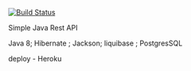 [![Build Status](https://travis-ci.com/PavelMedvedevJava/Rest_api.svg?branch=master)](https://travis-ci.com/PavelMedvedevJava/Rest_api)

Simple Java Rest API 

Java 8; Hibernate ; Jackson; liquibase ; PostgresSQL

deploy - Heroku
